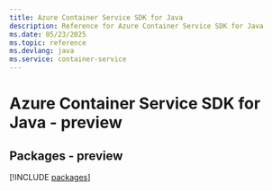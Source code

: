 ```yaml
---
title: Azure Container Service SDK for Java
description: Reference for Azure Container Service SDK for Java
ms.date: 05/23/2025
ms.topic: reference
ms.devlang: java
ms.service: container-service
---
```

# Azure Container Service SDK for Java - preview
## Packages - preview
[!INCLUDE [packages](container-service-index.md)]